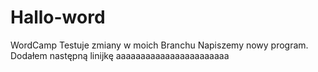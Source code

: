 # Hallo-word
WordCamp
Testuje zmiany w moich Branchu
Napiszemy nowy program.
Dodałem następną linijkę
aaaaaaaaaaaaaaaaaaaaaaa
